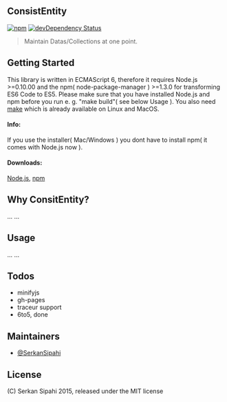 ## ConsistEntity
[![npm](https://img.shields.io/npm/v/consistentity.svg?style=flat)](https://www.npmjs.com/package/consistentity)
[![devDependency Status](https://david-dm.org/SerkanSipahi/consistentity/dev-status.svg)](https://david-dm.org/SerkanSipahi/consistentity#info=devDependencies)

>Maintain Datas/Collections at one point.

## Getting Started

This library is written in ECMAScript 6, therefore it requires Node.js >=0.10.00 and the npm( node-package-manager ) >=1.3.0 for transforming ES6 Code to ES5. Please make sure that you have installed Node.js and npm before you run e. g. "make build"( see below Usage ). You also need [make](http://goo.gl/i5CuuV) which is already available on Linux and MacOS.

#### Info:

If you use the installer( Mac/Windows ) you dont have to install npm( it comes with Node.js now ).

#### Downloads:

[Node.js](http://nodejs.org/download/),
[npm](https://www.npmjs.com/package/npm)

## Why ConsitEntity?

...
...

## Usage

...
...

## Todos

* minifyjs
* gh-pages
* traceur support
* 6to5, done

## Maintainers

* [@SerkanSipahi](https://github.com/SerkanSipahi)

## License

(C) Serkan Sipahi 2015, released under the MIT license